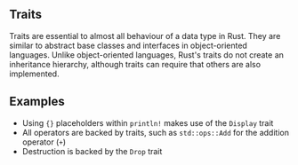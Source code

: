<section class="slide">

# Traits

</section>
<section class="slide">

Traits are essential to almost all behaviour of a data type in Rust.
<span class="fragment">They are similar to abstract base classes and interfaces in object-oriented languages.</span>
<span class="fragment">Unlike object-oriented languages, Rust's traits do not create an inheritance hierarchy, although traits can require that others are also implemented.</span>  


</section>
<section class="slide">

## Examples


<div class="fragment">

<ul class="fragment">
    <li class="fragment">Using <code>{}</code> placeholders within <code>println!</code> makes use of the <code>Display</code> trait</li>
    <li class="fragment">All operators are backed by traits, such as <code>std::ops::Add</code> for the addition operator (<code>+</code>)</li>
    <li class="fragment">Destruction is backed by the <code>Drop</code> trait</li>
</ul>

</div>

</section>
